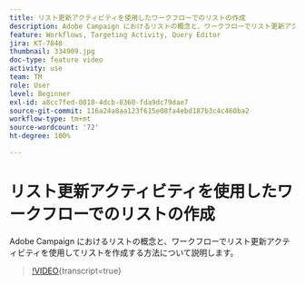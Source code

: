 ```yaml
---
title: リスト更新アクティビティを使用したワークフローでのリストの作成
description: Adobe Campaign におけるリストの概念と、ワークフローでリスト更新アクティビティを使用してリストを作成する方法について説明します。
feature: Workflows, Targeting Activity, Query Editor
jira: KT-7840
thumbnail: 334909.jpg
doc-type: feature video
activity: use
team: TM
role: User
level: Beginner
exl-id: a8cc7fed-0818-4dcb-8360-fda9dc79dae7
source-git-commit: 116a24a8aa123f615e08fa4ebd187b3c4c460ba2
workflow-type: tm+mt
source-wordcount: '72'
ht-degree: 100%

---
```


# リスト更新アクティビティを使用したワークフローでのリストの作成

Adobe Campaign におけるリストの概念と、ワークフローでリスト更新アクティビティを使用してリストを作成する方法について説明します。

>[!VIDEO](https://video.tv.adobe.com/v/334909?quality=12&learn=on){transcript=true}

